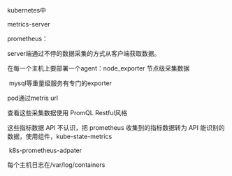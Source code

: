 kubernetes中

metrics-server



prometheus：

server端通过不停的数据采集的方式从客户端获取数据。

在每一个主机上要部署一个agent：node_exporter 节点级采集数据

​                                                                mysql等重量级服务有专门的exporter

pod通过metris url

查看这些采集数据使用 PromQL Restful风格

这些指标数据 API 不认识，把 prometheus 收集到的指标数据转为 API 能识别的数据，使用组件，kube-state-metrics 

​							k8s-prometheus-adpater

每个主机日志在/var/log/containers

